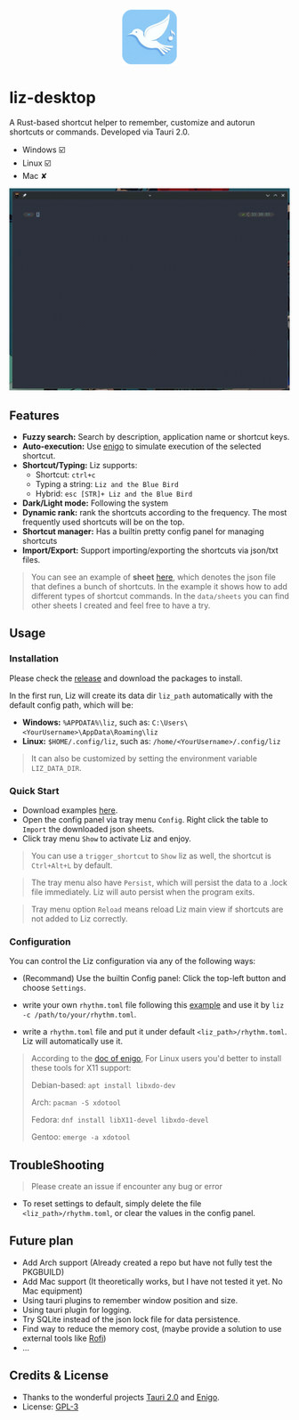 <div align="center">
  <img src="assets/icon_1024.png" width="100"/>
</div>

# liz-desktop

A Rust-based shortcut helper to remember, customize and autorun shortcuts or commands. Developed via Tauri 2.0.

- Windows ☑️
- Linux ☑️
- Mac ✘

![demo](./assets/demo.gif)

## Features

- **Fuzzy search:** Search by description, application name or shortcut keys.
- **Auto-execution:** Use [enigo](https://github.com/enigo-rs/enigo) to simulate execution of the selected shortcut.
- **Shortcut/Typing:** Liz supports:
    - Shortcut: `ctrl+c` 
    - Typing a string: `Liz and the Blue Bird` 
    - Hybrid: `esc [STR]+ Liz and the Blue Bird`
- **Dark/Light mode:** Following the system
- **Dynamic rank:** rank the shortcuts according to the frequency. The most frequently used shortcuts will be on the top.
- **Shortcut manager:** Has a builtin pretty config panel for managing shortcuts
- **Import/Export:** Support importing/exporting the shortcuts via json/txt files.

> You can see an example of **sheet** [here](./data/sheets/examples.json), which denotes the json file that defines a bunch of shortcuts. In the example it shows how to add different types of shortcut commands. In the `data/sheets` you can find other sheets I created and feel free to have a try.

## Usage

### Installation

Please check the [release](https://github.com/philia897/liz-desktop/releases) and download the packages to install.

In the first run, Liz will create its data dir `liz_path` automatically with the default config path, which will be:

- **Windows:** `%APPDATA%\liz`, such as: `C:\Users\<YourUsername>\AppData\Roaming\liz`
- **Linux:** `$HOME/.config/liz`, such as: `/home/<YourUsername>/.config/liz`

> It can also be customized by setting the environment variable `LIZ_DATA_DIR`.

### Quick Start

 - Download examples [here](./data/sheets/).
 - Open the config panel via tray menu `Config`. Right click the table to `Import` the downloaded json sheets.
 - Click tray menu `Show` to activate Liz and enjoy.

> You can use a `trigger_shortcut` to `Show` liz as well, the shortcut is `Ctrl+Alt+L` by default.

> The tray menu also have `Persist`, which will persist the data to a .lock file immediately. Liz will auto persist when the program exits.

> Tray menu option `Reload` means reload Liz main view if shortcuts are not added to Liz correctly.

### Configuration

You can control the Liz configuration via any of the following ways:

- (Recommand) Use the builtin Config panel: Click the top-left button and choose `Settings`.

- write your own `rhythm.toml` file following this [example](./data/rhythm.toml) and use it by `liz -c /path/to/your/rhythm.toml`.

- write a `rhythm.toml` file and put it under default `<liz_path>/rhythm.toml`. Liz will automatically use it.

> According to the [doc of enigo](https://github.com/enigo-rs/enigo#), For Linux users you'd better to install these tools for X11 support:
> 
> Debian-based: `apt install libxdo-dev`
>
> Arch: `pacman -S xdotool`
>
> Fedora: `dnf install libX11-devel libxdo-devel`
>
> Gentoo: `emerge -a xdotool`


## TroubleShooting

> Please create an issue if encounter any bug or error

- To reset settings to default, simply delete the file `<liz_path>/rhythm.toml`, or clear the values in the config panel.

## Future plan

- Add Arch support (Already created a repo but have not fully test the PKGBUILD)
- Add Mac support (It theoretically works, but I have not tested it yet. No Mac equipment)
- Using tauri plugins to remember window position and size.
- Using tauri plugin for logging.
- Try SQLite instead of the json lock file for data persistence.
- Find way to reduce the memory cost, (maybe provide a solution to use external tools like [Rofi](https://github.com/davatorium/rofi/))
- ...

## Credits & License

- Thanks to the wonderful projects [Tauri 2.0](https://tauri.app/) and [Enigo](https://github.com/enigo-rs/enigo).
- License: [GPL-3](./LICENSE)

